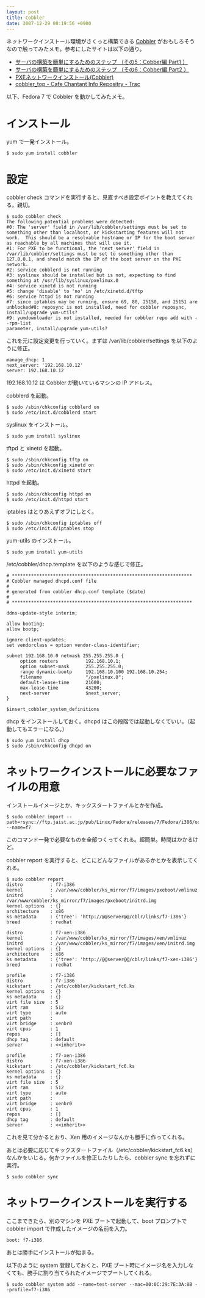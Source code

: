 ```yaml
---
layout: post
title: Cobbler
date: 2007-12-29 00:19:56 +0900
---
```



ネットワークインストール環境がさくっと構築できる [Cobbler](http://cobbler.et.redhat.com/) がおもしろそうなので触ってみたメモ。参考にしたサイトは以下の通り。

* [サーバの構築を簡単にするためのステップ （その5：Cobber編 Part1 ）](http://www.cafechantant.com/blog/2007/08/09/%e3%82%b5%e3%83%bc%e3%83%90%e3%81%ae%e6%a7%8b%e7%af%89%e3%82%92%e7%b0%a1%e5%8d%98%e3%81%ab%e3%81%99%e3%82%8b%e3%81%9f%e3%82%81%e3%81%ae%e3%82%b9%e3%83%86%e3%83%83%e3%83%97-%ef%bc%88%e3%81%9d%e3%81%ae5/)
* [サーバの構築を簡単にするためのステップ （その6：Cobber編 Part2 ）](http://www.cafechantant.com/blog/2007/09/05/%e3%82%b5%e3%83%bc%e3%83%90%e3%81%ae%e6%a7%8b%e7%af%89%e3%82%92%e7%b0%a1%e5%8d%98%e3%81%ab%e3%81%99%e3%82%8b%e3%81%9f%e3%82%81%e3%81%ae%e3%82%b9%e3%83%86%e3%83%83%e3%83%97-%ef%bc%88%e3%81%9d%e3%81%ae6/)
* [PXEネットワークインストール(Cobbler)](http://www.asahi-net.or.jp/~aa4t-nngk/pxeinstall.html)
* [cobbler_top - Cafe Chantant Info Repositry - Trac](http://www.cafechantant.com/trac/wiki/cobbler_top)


以下、Fedora 7 で Cobbler を動かしてみたメモ。

# インストール

yum で一発インストール。

	
	$ sudo yum install cobbler
	

# 設定

cobbler check コマンドを実行すると、見直すべき設定ポイントを教えてくれる。親切。

	
	$ sudo cobbler check
	The following potential problems were detected:
	#0: The 'server' field in /var/lib/cobbler/settings must be set to something other than localhost, or kickstarting features will not work.  This should be a resolvable hostname or IP for the boot server as reachable by all machines that will use it.
	#1: For PXE to be functional, the 'next_server' field in /var/lib/cobbler/settings must be set to something other than 127.0.0.1, and should match the IP of the boot server on the PXE network.
	#2: service cobblerd is not running
	#3: syslinux should be installed but is not, expecting to find something at /usr/lib/syslinux/pxelinux.0
	#4: service xinetd is not running
	#5: change 'disable' to 'no' in /etc/xinetd.d/tftp
	#6: service httpd is not running
	#7: since iptables may be running, ensure 69, 80, 25150, and 25151 are unblocked#8: reposync is not installed, need for cobbler reposync, install/upgrade yum-utils?
	#9: yumdownloader is not installed, needed for cobbler repo add with --rpm-list
	parameter, install/upgrade yum-utils? 
	

これを元に設定変更を行っていく。まずは /var/lib/cobbler/settings を以下のように修正。

	
	manage_dhcp: 1
	next_server: '192.168.10.12'
	server: 192.168.10.12
	

192.168.10.12 は Cobbler が動いているマシンの IP アドレス。

cobblerd を起動。

	
	$ sudo /sbin/chkconfig cobblerd on 
	$ sudo /etc/init.d/cobblerd start 
	

syslinux をインストール。

	
	$ sudo yum install syslinux
	

tftpd と xinetd を起動。

	
	$ sudo /sbin/chkconfig tftp on
	$ sudo /sbin/chkconfig xinetd on 
	$ sudo /etc/init.d/xinetd start 
	

httpd を起動。
	
	$ sudo /sbin/chkconfig httpd on
	$ sudo /etc/init.d/httpd start 
	

iptables はとりあえずオフにしとく。

	
	$ sudo /sbin/chkconfig iptables off
	$ sudo /etc/init.d/iptables stop 
	

yum-utils のインストール。

	
	$ sudo yum install yum-utils
	

/etc/cobbler/dhcp.template を以下のような感じで修正。

	
	# ******************************************************************
	# Cobbler managed dhcpd.conf file
	#
	# generated from cobbler dhcp.conf template ($date)
	#
	# ******************************************************************
	
	ddns-update-style interim;
	
	allow booting;
	allow bootp;
	
	ignore client-updates;
	set vendorclass = option vendor-class-identifier;
	
	subnet 192.168.10.0 netmask 255.255.255.0 {
	     option routers          192.168.10.1;
	     option subnet-mask      255.255.255.0;
	     range dynamic-bootp     192.168.10.100 192.168.10.254;
	     filename                "/pxelinux.0";
	     default-lease-time      21600;
	     max-lease-time          43200;
	     next-server             $next_server;
	}
	
	$insert_cobbler_system_definitions
	

dhcp をインストールしておく。dhcpd はこの段階では起動しなくていい。（起動してもエラーになる。）

	
	$ sudo yum install dhcp
	$ sudo /sbin/chkconfig dhcpd on
	

# ネットワークインストールに必要なファイルの用意

インストールイメージとか、キックスタートファイルとかを作成。

	
	$ sudo cobbler import --path=rsync://ftp.jaist.ac.jp/pub/Linux/Fedora/releases/7/Fedora/i386/os --name=f7
	

このコマンド一発で必要なものを全部つくってくれる。超簡単。時間はかかるけど。

cobbler report を実行すると、どこにどんなファイルがあるかとかを表示してくれる。

	
	$ sudo cobbler report
	distro          : f7-i386
	kernel          : /var/www/cobbler/ks_mirror/f7/images/pxeboot/vmlinuz
	initrd          : /var/www/cobbler/ks_mirror/f7/images/pxeboot/initrd.img
	kernel options  : {}
	architecture    : x86
	ks metadata     : {'tree': 'http://@@server@@/cblr/links/f7-i386'}
	breed           : redhat
	
	distro          : f7-xen-i386
	kernel          : /var/www/cobbler/ks_mirror/f7/images/xen/vmlinuz
	initrd          : /var/www/cobbler/ks_mirror/f7/images/xen/initrd.img
	kernel options  : {}
	architecture    : x86
	ks metadata     : {'tree': 'http://@@server@@/cblr/links/f7-xen-i386'}
	breed           : redhat
	
	profile         : f7-i386
	distro          : f7-i386
	kickstart       : /etc/cobbler/kickstart_fc6.ks
	kernel options  : {}
	ks metadata     : {}
	virt file size  : 5
	virt ram        : 512
	virt type       : auto
	virt path       :
	virt bridge     : xenbr0
	virt cpus       : 1
	repos           : []
	dhcp tag        : default
	server          : <<inherit>>
	
	profile         : f7-xen-i386
	distro          : f7-xen-i386
	kickstart       : /etc/cobbler/kickstart_fc6.ks
	kernel options  : {}
	ks metadata     : {}
	virt file size  : 5
	virt ram        : 512
	virt type       : auto
	virt path       :
	virt bridge     : xenbr0
	virt cpus       : 1
	repos           : []
	dhcp tag        : default
	server          : <<inherit>>
	

これを見て分かるとおり、Xen 用のイメージなんかも勝手に作ってくれる。

あとは必要に応じてキックスタートファイル（/etc/cobbler/kickstart_fc6.ks）なんかをいじる。何かファイルを修正したりしたら、cobbler sync を忘れずに実行。

	
	$ sudo cobbler sync
	

# ネットワークインストールを実行する

ここまできたら、別のマシンを PXE ブートで起動して、boot プロンプトで cobbler import で作成したイメージの名前を入力。

	
	boot: f7-i386
	

あとは勝手にインストールが始まる。

以下のように system 登録しておくと、PXE ブート時にイメージ名を入力しなくても、勝手に割り当てられたイメージでブートしてくれる。

	
	$ sudo cobbler system add --name=test-server --mac=00:0C:29:7E:3A:8B --profile=f7-i386
	